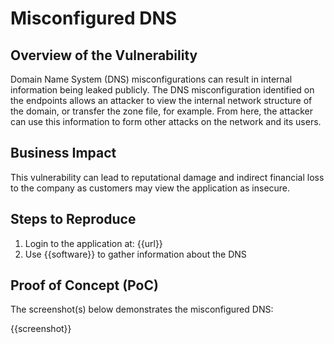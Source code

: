 # Misconfigured DNS

## Overview of the Vulnerability

Domain Name System (DNS) misconfigurations can result in internal information being leaked publicly. The DNS misconfiguration identified on the endpoints allows an attacker to view the internal network structure of the domain, or transfer the zone file, for example. From here, the attacker can use this information to form other attacks on the network and its users.

## Business Impact

This vulnerability can lead to reputational damage and indirect financial loss to the company as customers may view the application as insecure.

## Steps to Reproduce

1. Login to the application at: {{url}}
1. Use {{software}} to gather information about the DNS


## Proof of Concept (PoC)

The screenshot(s) below demonstrates the misconfigured DNS:

{{screenshot}}
